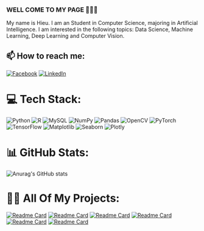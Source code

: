 ### WELL COME TO MY PAGE 👋👋👋
My name is Hieu. I am an Student in Computer Science, majoring in Artificial Intelligence. I am interested in the following topics: Data Science, Machine Learning, Deep Learning and Computer Vision.

## 📫 How to reach me:
[![Facebook](https://img.shields.io/badge/Facebook-%231877F2.svg?logo=Facebook&logoColor=white)](https://facebook.com/https://www.facebook.com/hieu.130920049) [![LinkedIn](https://img.shields.io/badge/LinkedIn-%230077B5.svg?logo=linkedin&logoColor=white)](https://linkedin.com/in/www.linkedin.com/in/nguyễn-đình-hiếu-818778303) 

# 💻 Tech Stack:
![Python](https://img.shields.io/badge/python-3670A0?style=plastic&logo=python&logoColor=ffdd54)
![R](https://img.shields.io/badge/R-276DC3?style=plastic&logo=r&logoColor=white)
![MySQL](https://img.shields.io/badge/mysql-%2300000f.svg?style=plastic&logo=mysql&logoColor=white) 
![NumPy](https://img.shields.io/badge/numpy-%23013243.svg?style=plastic&logo=numpy&logoColor=white) 
![Pandas](https://img.shields.io/badge/pandas-%23150458.svg?style=plastic&logo=pandas&logoColor=white)
![OpenCV](https://img.shields.io/badge/OpenCV-%23white.svg?style=plastic&logo=opencv&logoColor=white)
![PyTorch](https://img.shields.io/badge/PyTorch-%23EE4C2C.svg?style=plastic&logo=PyTorch&logoColor=white)
![TensorFlow](https://img.shields.io/badge/TensorFlow-%23FF6F00.svg?style=plastic&logo=TensorFlow&logoColor=white)
![Matplotlib](https://img.shields.io/badge/Matplotlib-%23ffffff.svg?style=plastic&logo=Matplotlib&logoColor=black)
![Seaborn](https://img.shields.io/badge/Seaborn-%2300287B.svg?style=plastic&logo=Seaborn&logoColor=white)
![Plotly](https://img.shields.io/badge/Plotly-%233F4F75.svg?style=plastic&logo=Plotly&logoColor=white)
# 📊 GitHub Stats:
![Anurag's GitHub stats](https://github-readme-stats.vercel.app/api?username=nguyendinhhieu1309&theme=tokyonight&show_icons=true)


# 👨‍💻 All Of My Projects:
[![Readme Card](https://github-readme-stats.vercel.app/api/pin/?username=nguyendinhhieu1309&repo=Brain_Tumor_Detection&theme=neon&show_icons=true)](https://github.com/nguyendinhhieu1309/Brain_Tumor_Detection.git)
[![Readme Card](https://github-readme-stats.vercel.app/api/pin/?username=nguyendinhhieu1309&repo=Pygame_Machine_Learning&theme=monokai&show_icons=true)](https://github.com/nguyendinhhieu1309/Pygame_Machine_Learning)
[![Readme Card](https://github-readme-stats.vercel.app/api/pin/?username=nguyendinhhieu1309&repo=Machine_Learning_Mediapipe&theme=blue-green&show_icons=true)](https://github.com/nguyendinhhieu1309/Machine_Learning_Mediapipe)
[![Readme Card](https://github-readme-stats.vercel.app/api/pin/?username=nguyendinhhieu1309&repo=Face_Recognition_Attendance&theme=gruvbox&show_icons=true)](https://github.com/nguyendinhhieu1309/Face_Recognition_Attendance.git)
[![Readme Card](https://github-readme-stats.vercel.app/api/pin/?username=nguyendinhhieu1309&repo=Data_Structures_and_Algorithm_with_Python&theme=great-gatsby&show_icons=true)](https://github.com/nguyendinhhieu1309/Data_Structures_and_Algorithm_with_Python)
[![Readme Card](https://github-readme-stats.vercel.app/api/pin/?username=nguyendinhhieu1309&repo=Mario_Learn_Japanese&theme=vision-friendly-dark=true)](https://github.com/nguyendinhhieu1309/Mario-Learn-Japanese.git)
